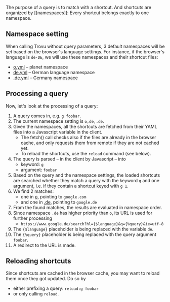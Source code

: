 The purpose of a query is to match with a shortcut. And shortcuts are organized by [[namespaces]]: Every shortcut belongs exactly to one namespace.

## Namespace setting

When calling Trovu without query parameters, 3 default namespaces will be set based on the browser's language settings. For instance, if the browser's language is `de-DE`, we will use these namespaces and their shortcut files:

- [o.yml](https://github.com/trovu/trovu-data/blob/master/shortcuts/o.yml) – planet namespace
- [de.yml](https://github.com/trovu/trovu-data/blob/master/shortcuts/de.yml) – German language namespace
- [.de.yml](https://github.com/trovu/trovu-data/blob/master/shortcuts/.de.yml) – Germany namespace

## Processing a query

Now, let's look at the processing of a query:

1. A query comes in, e.g. `g foobar`.
1. The current namespace setting is `o,de,.de`.
1. Given the namespaces, all the shortcuts are fetched from their YAML files into a Javascript variable in the client. 
   - The fetch() call checks also if the files are already in the browser cache, and only requests them from remote if they are not cached yet.
   - To reload the shortcuts, use the `reload` command (see below).  
1. The query is parsed – in the client by Javascript – into
   - keyword: `g`
   - argument: `foobar`
1. Based on the query and the namespace settings, the loaded shortcuts are searched whether they match a query with the keyword `g` and one argument, i.e. if they contain a shortcut keyed with `g 1`.
1. We find 2 matches:
   - one in [o](https://github.com/trovu/trovu-data/blob/master/shortcuts/o.yml), pointing to `google.com`
   - and one in [.de](https://github.com/trovu/trovu-data/blob/master/shortcuts/.de.yml), pointing to `google.de`
1. From the found matches, the results are evaluated in namespace order.
1. Since namespace `.de` has higher priority than `o`, its URL is used for further processing
    -  `https://www.google.de/search?hl={$language}&q={%query}&ie=utf-8` 
1. The `{$language}` placeholder is being replaced with the variable `de`.
1. The `{%query}` placeholder is being replaced with the query argument `foobar`.
1. A redirect to the URL is made.

## Reloading shortcuts

Since shortcuts are cached in the browser cache, you may want to reload them once they got updated. Do so by

- either prefixing a query: `reload:g foobar`
- or only calling `reload`.
